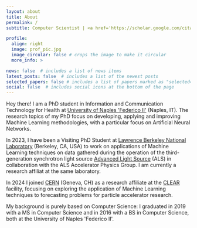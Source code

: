 ```yaml
---
layout: about
title: About
permalink: /
subtitle: Computer Scientist | <a href='https://scholar.google.com/citations?user=I3u01esAAAAJ&hl=it'>ML Researcher</a>

profile:
  align: right
  image: prof_pic.jpg
  image_circular: false # crops the image to make it circular
  more_info: >

news: false  # includes a list of news items
latest_posts: false  # includes a list of the newest posts
selected_papers: false # includes a list of papers marked as "selected={true}"
social: false  # includes social icons at the bottom of the page
---
```


Hey there! 
I am a PhD student in Information and Communication Technology for Health at <a href='https://www.unina.it/'>University of Naples 'Federico II'</a> (Naples, IT). The research topics of my PhD focus on developing, applying and improving Machine Learning methodologies, with a particular focus on Artificial Neural Networks.

In 2023, I have been a Visiting PhD Student at <a href='https://www.lbl.gov/'>Lawrence Berkeley National Laboratory</a> (Berkeley, CA, USA) to work on applications of Machine Learning techniques on data gathered during the operation of the third-generation synchrotron light source <a href='https://als.lbl.gov/'>Advanced Light Source</a> (ALS) in collaboration with the ALS Accelerator Physics Group. I am currently a research affiliat at the same laboratory.

In 2024 I joined <a href='https://home.cern/'>CERN</a> (Geneva, CH) as a research affiliate at the <a href='https://home.cern/science/accelerators/clear'>CLEAR</a> facility, focusing on exploring the application of Machine Learning techniques to forecasting problems for particle accelerator research.

My background is purely based on Computer Science: I graduated in 2019 with a MS in Computer Science and in 2016 with a BS in Computer Science, both at the University of Naples 'Federico II'.